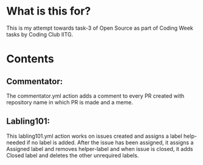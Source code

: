 # What is this for?
This is my attempt towards task-3 of Open Source as part of Coding Week tasks by Coding Club IITG.

# Contents
## Commentator:
 The commentator.yml action adds a comment to every PR created with repository name in which PR is made and a meme.
## Labling101:
  This labling101.yml action works on issues created and assigns a label help-needed if no label is added. After the issue has been assigned, it assigns a Assigned label and removes helper-label and when issue is closed, it adds Closed label and deletes the other unrequired labels.
